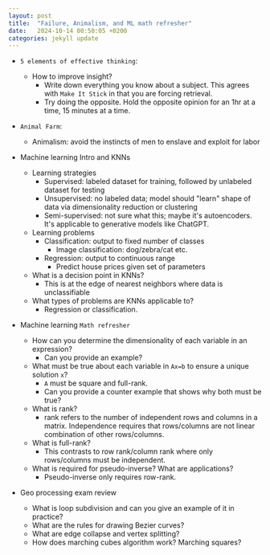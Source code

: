 ```yaml
---
layout: post
title:  "Failure, Animalism, and ML math refresher"
date:   2024-10-14 00:50:05 +0200
categories: jekyll update
---
```


* `5 elements of effective thinking`:
    * How to improve insight?
        * Write down everything you know about a subject. This agrees with `Make It Stick` in that you are forcing retrieval.
        * Try doing the opposite. Hold the opposite opinion for an 1hr at a time, 15 minutes at a time.

* `Animal Farm`:
    * Animalism: avoid the instincts of men to enslave and exploit for labor

* Machine learning Intro and KNNs
    * Learning strategies
        * Supervised: labeled dataset for training, followed by unlabeled dataset for testing
        * Unsupervised: no labeled data; model should "learn" shape of data via dimensionality reduction or clustering
        * Semi-supervised: not sure what this; maybe it's autoencoders. It's applicable to generative models like ChatGPT.
    * Learning problems
        * Classification: output to fixed number of classes
            * Image classification: dog/zebra/cat etc.
        * Regression: output to continuous range
            * Predict house prices given set of parameters
    * What is a decision point in KNNs?
        * This is at the edge of nearest neighbors where data is unclassifiable
    * What types of problems are KNNs applicable to?
        * Regression or classification.

* Machine learning `Math refresher`
    * How can you determine the dimensionality of each variable in an expression?
        * Can you provide an example?
    * What must be true about each variable in `Ax=b` to ensure a unique solution `x`?
        * `A` must be square and full-rank. 
        * Can you provide a counter example that shows why both must be true?
    * What is rank?
        * rank refers to the number of independent rows and columns in a matrix. Independence requires that rows/columns are not linear combination of other rows/columns.
    * What is full-rank?
        * This contrasts to row rank/column rank where only rows/columns must be independent.
    * What is required for pseudo-inverse? What are applications?
        * Pseudo-inverse only requires row-rank.

* Geo processing exam review
    * What is loop subdivision and can you give an example of it in practice?
    * What are the rules for drawing Bezier curves?
    * What are edge collapse and vertex splitting?
    * How does marching cubes algorithm work? Marching squares?